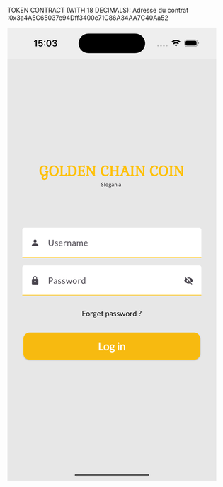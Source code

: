 TOKEN CONTRACT (WITH 18 DECIMALS):
Adresse du contrat :0x3a4A5C65037e94Dff3400c71C86A34AA7C40Aa52

![Alt text](viewLogin.png)